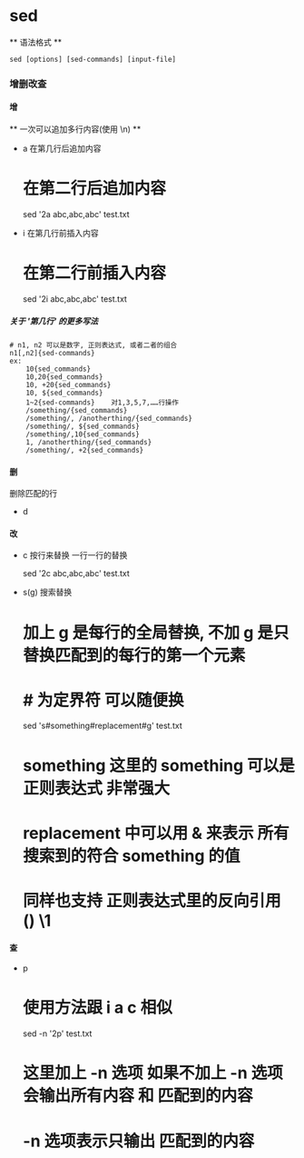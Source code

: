 # sed


** 语法格式 **

    
    sed [options] [sed-commands] [input-file]
    
    
    
### 增删改查

#### 增
** 一次可以追加多行内容(使用 \n) **
* a 在第几行后追加内容
    
    
    # 在第二行后追加内容
    sed '2a abc,abc,abc' test.txt
    
* i 在第几行前插入内容

    
    # 在第二行前插入内容
    sed '2i abc,abc,abc' test.txt
    
    
##### 关于 '第几行' 的更多写法

    
    # n1, n2 可以是数字, 正则表达式, 或者二者的组合
    n1[,n2]{sed-commands}
    ex:
        10{sed_commands}
        10,20{sed_commands}
        10, +20{sed_commands}
        10, ${sed_commands}
        1~2{sed-commands}    对1,3,5,7,……行操作
        /something/{sed_commands}
        /something/, /anotherthing/{sed_commands}
        /something/, ${sed_commands}
        /something/,10{sed_commands}
        1, /anotherthing/{sed_commands}
        /something/, +2{sed_commands}


#### 删

删除匹配的行

* d


#### 改

* c   按行来替换   一行一行的替换


    sed '2c abc,abc,abc' test.txt

* s(g)    搜索替换
    
    
    # 加上 g 是每行的全局替换,   不加 g 是只替换匹配到的每行的第一个元素
    # # 为定界符   可以随便换
    
    sed 's#something#replacement#g' test.txt
    
    # something 这里的 something 可以是正则表达式 非常强大
    # replacement 中可以用 & 来表示 所有搜索到的符合 something 的值
    # 同样也支持  正则表达式里的反向引用 ()  \1


    
#### 查

* p    
    
    
    # 使用方法跟 i a c 相似
    
    sed -n '2p' test.txt
    
    # 这里加上 -n 选项  如果不加上 -n 选项会输出所有内容 和 匹配到的内容
    # -n 选项表示只输出 匹配到的内容

    
    
    
    
    
    
    
    
    
    
    
